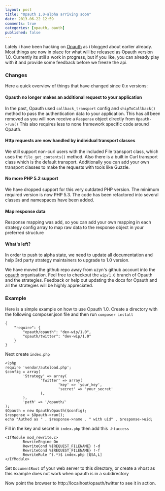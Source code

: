 ```yaml
---
layout: post
title: "Opauth 1.0-alpha arriving soon"
date: 2013-06-22 12:59
comments: true
categories: [opauth, oauth]
published: false
---
```


Lately i have been hacking on [Opauth](http://opauth.org) as i blogged about
earlier already. Most things are now in place for what will be released as
Opauth version 1.0. Currently its still a work in progress, but if you like, you
can already play with it and provide some feedback before we freeze the api.

### Changes ###

Here a quick overview of things that have changed since 0.x versions:

#### Opauth no longer makes an additional request to your application ####

In the past, Opauth used `callback_transport` config and `shipToCallback()`
method to pass the authentication data to your application. This has all been
removed as you will now receive a `Response` object directly from `Opauth->run()`
This also requires less to none framework specific code around Opauth.

#### Http requests are now handled by individual transport classes ####

We still support non-curl users with the included File transport class, which
uses the `file_get_contents()` method. Also there is a built in Curl transport
class which is the default transport. Additionally you can add your own
transport classes to make the requests with tools like Guzzle.

#### No more PHP 5.2 support ####

We have dropped support for this very outdated PHP version. The minimum required
version is now PHP 5.3. The code has been refactored into several classes and
namespaces have been added.

#### Map response data ####

Response mapping was add, so you can add your own mapping in each strategy
config array to map raw data to the response object in your preferred structure

#### What's left? ####

In order to push to alpha state, we need to update all documentation and help
3rd party strategy maintainers to upgrade to 1.0 version.

We have moved the github repo away from uzyn's github account into the [opauth](https://github.com/opauth)
organisation. Feel free to checkout the `wip/1.0` branch of Opauth and the
strategies. Feedback or help out updating the docs for Opauth and all the
strategies will be highly appreciated.


### Example ###

Here is a simple example on how to use Opauth 1.0. Create a directory with the
following composer.json file and then run `composer install`

    {
        "require": {
            "opauth/opauth": "dev-wip/1.0",
            "opauth/twitter": "dev-wip/1.0"
        }
    }

Next create `index.php`

    <?php
    require 'vendor/autoload.php';
    $config = array(
            'Strategy' => array(
                    'Twitter' => array(
                            'key' => 'your_key',
                            'secret' => 'your_secret'
                    ),
            ),
            'path' => '/opauth/'
    );
    $Opauth = new Opauth\Opauth($config);
    $response = $Opauth->run();
    echo "Authed as " . $response->name . " with uid" . $response->uid;

Fill in the key and secret in `index.php` then add this `.htaccess`

    <IfModule mod_rewrite.c>
            RewriteEngine On
            RewriteCond %{REQUEST_FILENAME} !-d
            RewriteCond %{REQUEST_FILENAME} !-f
            RewriteRule ^(.*)$ index.php [QSA,L]
    </IfModule>

Set `DocumentRoot` of your web server to this directory, or create a vhost as this
example does not work when opauth is in a subdirectory

Now point the browser to http://localhost/opauth/twitter to see it in action.


